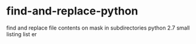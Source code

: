 # find-and-replace-python
find and replace file contents on mask in subdirectories
python 2.7
small listing 
list er
